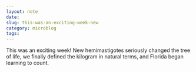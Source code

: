```yaml
---
layout: note
date: 
slug: this-was-an-exciting-week-new
category: microblog
tags:
---
```

This was an exciting week! New hemimastigotes seriously changed the tree of life, we finally defined the kilogram in natural terms, and Florida began learning to count.

